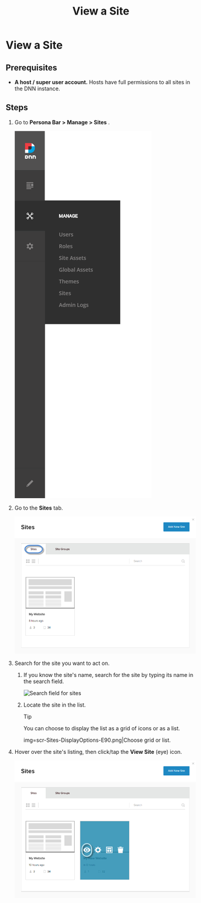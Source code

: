 ﻿---
uid: view-site
locale: en
title: View a Site
dnnversion: 09.02.00
related-topics: create-site,edit-site-properties,delete-site,move-site-to-another-server
---

# View a Site

## Prerequisites

*   **A host / super user account.** Hosts have full permissions to all sites in the DNN instance.

## Steps

1.  Go to **Persona Bar \> Manage \> Sites** .
    
    ![Persona Bar > Manage > Sites](/images/scr-pbar-host-Manage-E91-platform.png)
    
2.  Go to the **Sites** tab.
    
      
    
    ![](/images/scr-Sites-SitesTab-E90.png)
    
      
    
3.  Search for the site you want to act on.
    1.  If you know the site's name, search for the site by typing its name in the search field.
        
          
        
        ![Search field for sites](/images/scr-Sites-Search-E90.png)
        
          
        
    2.  Locate the site in the list.
        
        > [!Tip]
        > You can choose to display the list as a grid of icons or as a list.
        
        img=scr-Sites-DisplayOptions-E90.png|Choose grid or list.
        
4.  Hover over the site's listing, then click/tap the **View Site** (eye) icon.
    
      
    
    ![](/images/scr-Sites-Sites-SiteIcons-View-E90.png)
